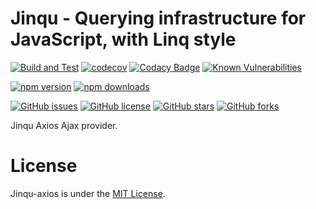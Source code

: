 # Jinqu - Querying infrastructure for JavaScript, with Linq style

[![Build and Test](https://github.com/jin-qu/jinqu/actions/workflows/build.yml/badge.svg)](https://github.com/jin-qu/jinqu/actions/workflows/build.yml)
[![codecov](https://codecov.io/gh/jin-qu/jinqu-axios/graph/badge.svg?token=3WUQ44WFaI)](https://codecov.io/gh/jin-qu/jinqu-axios)
[![Codacy Badge](https://app.codacy.com/project/badge/Grade/08790e72c34e4f44b2f6a04740252780)](https://app.codacy.com/gh/jin-qu/jinqu-axios/dashboard?utm_source=gh&utm_medium=referral&utm_content=&utm_campaign=Badge_grade)
<a href="https://snyk.io/test/npm/jinqu-axios"><img src="https://snyk.io/test/npm/jinqu-axios/badge.svg" alt="Known Vulnerabilities" data-canonical-src="https://snyk.io/test/npm/jinqu-axios" style="max-width:100%;"></a>

[![npm version](https://img.shields.io/npm/v/jinqu-axios)](https://www.npmjs.com/package/jinqu-axios)
[![npm downloads](https://img.shields.io/npm/dm/jinqu-axios.svg)](https://www.npmjs.com/package/jinqu-axios)

[![GitHub issues](https://img.shields.io/github/issues/jin-qu/jinqu-axios.svg)](https://github.com/jin-qu/jinqu-axios/issues)
[![GitHub license](https://img.shields.io/badge/license-MIT-blue.svg)](https://raw.githubusercontent.com/jin-qu/jinqu-axios/master/LICENSE)
[![GitHub stars](https://img.shields.io/github/stars/jin-qu/jinqu-axios.svg?style=social&label=Star)](https://github.com/jin-qu/jinqu-axios)
[![GitHub forks](https://img.shields.io/github/forks/jin-qu/jinqu-axios.svg?style=social&label=Fork)](https://github.com/jin-qu/jinqu-axios)

Jinqu Axios Ajax provider.

# License
Jinqu-axios is under the [MIT License](LICENSE).
